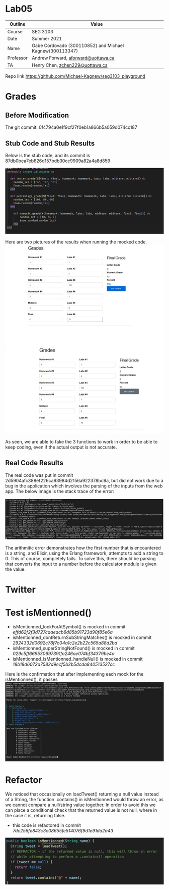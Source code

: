 # Lab05
| Outline | Value |
| --- | --- |
| Course | SEG 3103 |
| Date | Summer 2021 |
| Name | Gabe Cordovado (300110852) and Michael Kagnew(300113347)  |
| Professor | Andrew Forward, aforward@uottawa.ca |
| TA | Henry Chen, zchen229@uottawa.ca|

Repo link https://github.com/Michael-Kagnew/seg3103_playground

# Grades

## Before Modification 
The git commit: 0f4794a0e1f9cf27f0eb1a866b5a059d074cc187

## Stub Code and Stub Results
Below is the stub code, and its commit is 87db0bea7eb826d157bdb30cc9909a82a4a8d859

![images](assets/mock_code.png)

Here are two pictures of the results when running the mocked code.
![images](assets/mock_run1.png)
![images](assets/mock_run2.png)

As seen, we are able to fake the 3 functions to work in order to be able to keep coding, even if the actual output is not accurate.

## Real Code Results
The real code was put in commit 2d5904afc388ef226ca93984d2156a922378bc9a, but did not work due to a bug in the application which involves the parsing of the inputs from the web app. The below image is the stack trace of the error:

![images](assets/error_p1.png)

The arithmitic error demonstrates how the first number that is encountered is a string, and Elixir, using the Erlang framework, attempts to add a string to 0. This of course, completely fails. To solve this, there should be parsing that converts the input to a number before the calculator module is given the value. 

# Twitter

# Test isMentionned()

- isMentionned_lookForAtSymbol() is mocked in commit *effd62f2f3d727caaeacb6d85b91723d90f85e6a*
- isMentionned_dontReturnSubStringMatches() is mocked in commit *2924332d0692c78f7c04a1c2e2b22c565a88d2bd*
- isMentionned_superStringNotFound() is mocked in commit *029c5ff669530697391fa246ae074bf34379be4a*
- isMentionned_isMentionned_handleNull() is mocked in commit *18b18d6072a7582d9ecf5b2b5dcda840513527cc*

Here is the confirmation that after implementing each mock for the isMentionned(), it passes
![images](assets/mock_p2.png)

# Refactor
We noticed that occasionally on loadTweet() returning a null value instead of a String, the function .contains() in isMentionned would throw an error, as we cannot compare a null/string value together. In order to avoid this we can place a conditional check that the returned value is not null, where in the case it is, returning false.

- this code is refactored in commit *7dc256fe843c3c08655fe514076f9d1e91da2a43*

![images](assets/ref.png)
